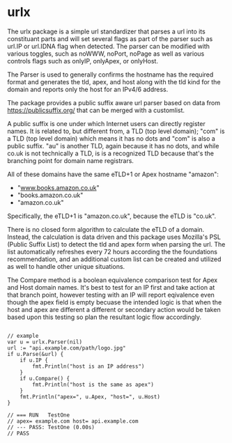 
# urlx

The urlx package is a simple url standardizer that parses a url into its constituant parts and will set several flags as part of the parser such as url.IP or url.IDNA flag when detected. The parser can be modified with various toggles, such as noWWW, noPort, noPage as well as various controls flags such as onlyIP, onlyApex, or onlyHost.

The Parser is used to generally confirms the hostname has the required format and generates the tld, apex, and host along with the tld kind for the domain and reports only the host for an IPv4/6 address.

The package provides a public suffix aware url parser based on data from https://publicsuffix.org/ that can be merged with a customlist.

A public suffix is one under which Internet users can directly register names. It is related to, but different from, a TLD (top level domain); "com" is a TLD (top level domain) which means it has no dots and "com" is also a public suffix. "au" is another TLD, again because it has no dots, and while co.uk is not technically a TLD, is is a recognized TLD because that's the branching point for domain name registrars.

All of these domains have the same eTLD+1 or Apex hostname "amazon":
- "www.books.amazon.co.uk"
- "books.amazon.co.uk"
- "amazon.co.uk"

Specifically, the eTLD+1 is "amazon.co.uk", because the eTLD is "co.uk".

There is no closed form algorithm to calculate the eTLD of a domain. Instead, the calculation is data driven and this package uses Mozilla's PSL (Public Suffix List) to detect the tld and apex form when parsing the url. The list automatically refreshes every 72 hours according the the foundations recommendation, and an additional custom list can be created and utilized as well to handle other unique situations.

The Compare method is a boolean equivalence comparison test for Apex and Host domain names. It's best to test for an IP first and take action at that branch point, however testing with an IP will report eqivalence even though the apex field is empty becuase the intended logic is that when the host and apex are different a different or secondary action would be taken based upon this testing so plan the resultant logic flow accordingly.

```golang

// example
var u = urlx.Parser(nil)
url := "api.example.com/path/logo.jpg"
if u.Parse(&url) {
    if u.IP {
        fmt.Println("host is an IP address")
    }
    if u.Compare() {
        fmt.Println("host is the same as apex")
    }
    fmt.Println("apex=", u.Apex, "host=", u.Host)
}

// === RUN   TestOne
// apex= example.com host= api.example.com
// --- PASS: TestOne (0.00s)
// PASS

```


